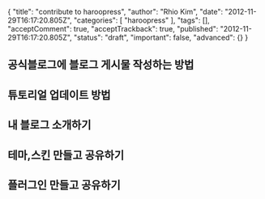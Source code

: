 {
    "title": "contribute to haroopress",
    "author": "Rhio Kim",
    "date": "2012-11-29T16:17:20.805Z",
    "categories": [
        "haroopress"
    ],
    "tags": [],
    "acceptComment": true,
    "acceptTrackback": true,
    "published": "2012-11-29T16:17:20.805Z",
    "status": "draft",
    "important": false,
    "advanced": {}
}

## 공식블로그에 블로그 게시물 작성하는 방법
## 튜토리얼 업데이트 방법
## 내 블로그 소개하기
## 테마,스킨 만들고 공유하기
## 플러그인 만들고 공유하기